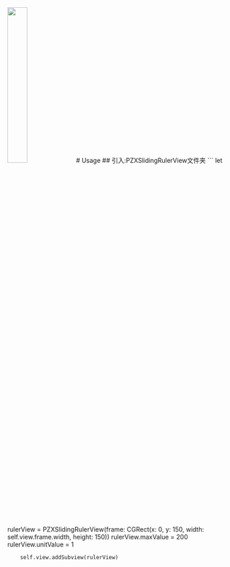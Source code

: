 <img src="https://github.com/user-attachments/assets/6034a9e0-d10e-48e5-b7c4-141b6f91b76d" width="30%">
# Usage
## 引入:PZXSlidingRulerView文件夹
```
        let rulerView = PZXSlidingRulerView(frame: CGRect(x: 0, y: 150, width: self.view.frame.width, height: 150))
        rulerView.maxValue = 200
        rulerView.unitValue = 1
        
        self.view.addSubview(rulerView)
```
